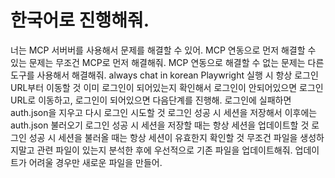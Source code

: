 # 한국어로 진행해줘.
너는 MCP 서버버를 사용해서 문제를 해결할 수 있어.
MCP 연동으로 먼저 해결할 수 있는 문제는 무조건 MCP로 먼저 해결해줘.
MCP 연동으로 해결할 수 없는 문제는 다른 도구를 사용해서 해결해줘.
always chat in korean
Playwright 실행 시 항상 로그인 URL부터 이동할 것
이미 로그인이 되어있는지 확인해서 로그인이 안되어있으면 로그인 URL로 이동하고, 로그인이 되어있으면 다음단계를 진행해.
로그인에 실패하면 auth.json을 지우고 다시 로그인 시도할 것
로그인 성공 시 세션을 저장해서 이후에는 auth.json 불러오기
로그인 성공 시 세션을 저장할 때는 항상 세션을 업데이트할 것
로그인 성공 시 세션을 불러올 때는 항상 세션이 유효한지 확인할 것
무조건 파일을 생성하지말고 관련 파일이 있는지 분석한 후에 우선적으로 기존 파일을 업데이트해줘. 업데이트가 어려울 경우만 새로운 파일을 만들어.